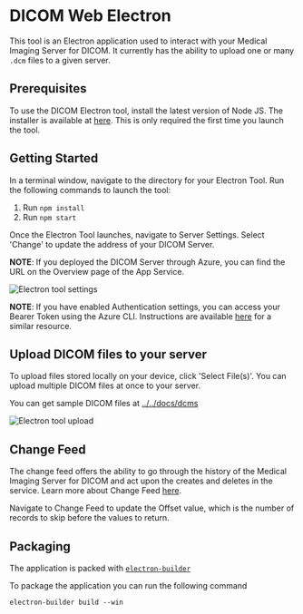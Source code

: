 # DICOM Web Electron

This tool is an Electron application used to interact with your Medical Imaging Server for DICOM. It currently has the ability to upload one or many `.dcm` files to a given server.

## Prerequisites

To use the DICOM Electron tool, install the latest version of Node JS. The installer is available at [here](https://nodejs.org/en/download/). This is only required the first time you launch the tool.

## Getting Started

In a terminal window, navigate to the directory for your Electron Tool. Run the following commands to launch the tool:

1. Run `npm install`
2. Run `npm start`

Once the Electron Tool launches, navigate to Server Settings. Select 'Change' to update the address of your DICOM Server.

**NOTE**: If you deployed the DICOM Server through Azure, you can find the URL on the Overview page of the App Service.

![Electron tool settings](images/electron-tool-settings.png)

**NOTE**: If you have enabled Authentication settings, you can access your Bearer Token using the Azure CLI. Instructions are available [here](https://docs.microsoft.com/en-us/azure/healthcare-apis/get-healthcare-apis-access-token-cli) for a similar resource.

## Upload DICOM files to your server

To upload files stored locally on your device, click 'Select File(s)'. You can upload multiple DICOM files at once to your server.

You can get sample DICOM files at [../../docs/dcms](../../docs/dcms)

![Electron tool upload](images/electron-tool-upload.png)

## Change Feed

The change feed offers the ability to go through the history of the Medical Imaging Server for DICOM and act upon the creates and deletes in the service. Learn more about Change Feed [here](https://github.com/microsoft/dicom-server/blob/master/docs/users/ChangeFeed.md).

Navigate to Change Feed to update the Offset value, which is the number of records to skip before the values to return.

## Packaging

The application is packed with [`electron-builder`](https://www.electron.build/)

To package the application you can run the following command

```electron-builder build --win```
